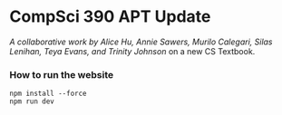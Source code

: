 # CompSci 390 APT Update
_A collaborative work by Alice Hu, Annie Sawers, Murilo Calegari, Silas Lenihan, Teya Evans, and Trinity Johnson_ on a new CS Textbook.

### How to run the website
```
npm install --force
npm run dev
```
